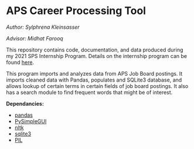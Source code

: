 # **APS Career Processing Tool**
*Author: Sylphrena Kleinsasser*

*Advisor: Midhat Farooq*

This repository contains code, documentation, and data produced during my 2021 SPS Internship Program. Details on the internship program can be found [here](https://www.spsnational.org/programs/internships/interns/2021).

This program imports and analyzes data from APS Job Board postings. It imports cleaned data with Pandas, populates and SQLite3 database, and allows lookup of certain terms in certain fields of job board postings. It also has a search module to find frequent words that might be of interest.


**Dependancies:**
 - [pandas](https://pypi.org/project/pandas/)
 - [PySimpleGUI](https://pypi.org/project/PySimpleGUI/)
 - [nltk](https://pypi.org/project/nltk/)
 - [sqlite3](https://pypi.org/project/pysqlite3/)
 - [PIL](https://pypi.org/project/Pillow/)

<!-- <details open>
<summary><font size=4>Project Filestructure:</font></summary> <!-- using template from https://stackoverflow.com/questions/19699059/representing-directory-file-structure-in-markdown-syntax 

 ```
root
│   .bashrc             ~ bash functions to simplify workflow
│   .gitignore          ~ specifies files that git will not send to this github repository (mostly runtime files)
│   compute.sh          ~ file like run_script.sh that attempts to add bash arguments to control qsub
│
└───code    ~ contains all code for the project, excluding bash scripts
│   │   feature_anaylsis.ipynb      ~ anaylzes features and generates files that give a landscape of that database
│   │   feature_selection.ipynb     ~ anaylzes feature importance and correlations
│   │   training.ipynb              ~ training notebook to test models locally before running compute farm scripts
│   │
│   └───dependancies    ~ contains code that defines shared functions, used by code in the parent directory
│       │   shared_functions.py     ~ general use functions that are used in many files
│       │   superlearner.py         ~ functions that simplify creation of superlearning models
│       │   ...
│
└───data    ~  contains datasets, features, and various generated files about the data - feature files include target
│   │   dataset.csv                 ~ superconducter database from Stanev2018
│   │   dataset_hamidieh.csv        ~ superconductor database, cleaned - https://arxiv.org/pdf/1803.10260.pdf
│   │   features.csv                ~ features for training, generated from Stanev2018 dataset with ../code/build_features.py
│   │   features_hamidieh.csv       ~ features for training using data from https://arxiv.org/pdf/1803.10260.pdf
│   │   dataset_histogram.png       ~ histogram of critical tempurtures in the dataset
│   │
│   └───importance    ~ contains feature importances for ensemble models, generated by code/feature_selection.ipynb
│       │   ...
│
└───latex   ~ contains source files and output for the latex final paper for the CLASSE REU program
│   ...
│
└───results     ~ contains all result prediction vs target grapgs and exported files
    │   results_optimized.csv               ~ results from training main eight models, generated from ../code/training_bulk.py
    │   results_unoptimized.csv             ~ unoptimized results from training main eight models
    │
    └───individual      ~ contains graphs and csv result files from individual model training 
    │   │   ...
    │
    └───optimization    ~ contains csv results from code/model_optimizer.py and code/model_optimizer_bayes.py
        │   ...
```

</details> -->
<br>
